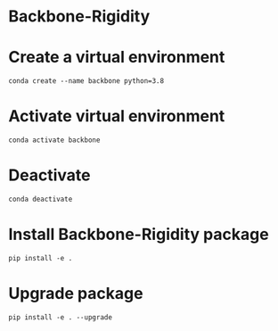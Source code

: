 # Backbone-Rigidity

# Create a virtual environment
`conda create --name backbone python=3.8`

# Activate virtual environment
`conda activate backbone`

# Deactivate
`conda deactivate`

# Install Backbone-Rigidity package
`pip install -e .`

# Upgrade package
`pip install -e . --upgrade`
